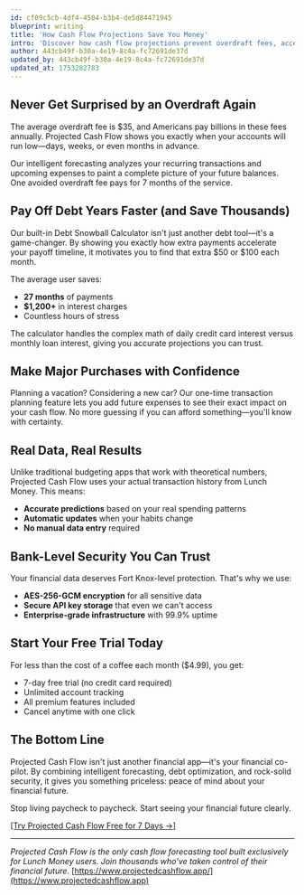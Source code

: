 ```yaml
---
id: cf09c5cb-4df4-4504-b3b4-de5d84471945
blueprint: writing
title: 'How Cash Flow Projections Save You Money'
intro: 'Discover how cash flow projections prevent overdraft fees, accelerate debt payoff, and provide financial peace of mind with smart forecasting.'
author: 443cb49f-b30a-4e19-8c4a-fc72691de37d
updated_by: 443cb49f-b30a-4e19-8c4a-fc72691de37d
updated_at: 1753282783
---
```

## Never Get Surprised by an Overdraft Again

The average overdraft fee is $35, and Americans pay billions in these fees annually. Projected Cash Flow shows you exactly when your accounts will run low—days, weeks, or even months in advance. 

Our intelligent forecasting analyzes your recurring transactions and upcoming expenses to paint a complete picture of your future balances. One avoided overdraft fee pays for 7 months of the service.

## Pay Off Debt Years Faster (and Save Thousands)

Our built-in Debt Snowball Calculator isn't just another debt tool—it's a game-changer. By showing you exactly how extra payments accelerate your payoff timeline, it motivates you to find that extra $50 or $100 each month.

The average user saves:
- **27 months** of payments
- **$1,200+** in interest charges
- Countless hours of stress

The calculator handles the complex math of daily credit card interest versus monthly loan interest, giving you accurate projections you can trust.

## Make Major Purchases with Confidence

Planning a vacation? Considering a new car? Our one-time transaction planning feature lets you add future expenses to see their exact impact on your cash flow. No more guessing if you can afford something—you'll know with certainty.

## Real Data, Real Results

Unlike traditional budgeting apps that work with theoretical numbers, Projected Cash Flow uses your actual transaction history from Lunch Money. This means:

- **Accurate predictions** based on your real spending patterns
- **Automatic updates** when your habits change
- **No manual data entry** required

## Bank-Level Security You Can Trust

Your financial data deserves Fort Knox-level protection. That's why we use:
- **AES-256-GCM encryption** for all sensitive data
- **Secure API key storage** that even we can't access
- **Enterprise-grade infrastructure** with 99.9% uptime

## Start Your Free Trial Today

For less than the cost of a coffee each month ($4.99), you get:
- 7-day free trial (no credit card required)
- Unlimited account tracking
- All premium features included
- Cancel anytime with one click

## The Bottom Line

Projected Cash Flow isn't just another financial app—it's your financial co-pilot. By combining intelligent forecasting, debt optimization, and rock-solid security, it gives you something priceless: peace of mind about your financial future.

Stop living paycheck to paycheck. Start seeing your financial future clearly.

[[Try Projected Cash Flow Free for 7 Days →]](https://www.projectedcashflow.app/)

---

*Projected Cash Flow is the only cash flow forecasting tool built exclusively for Lunch Money users. Join thousands who've taken control of their financial future.*
[https://www.projectedcashflow.app/](https://www.projectedcashflow.app)